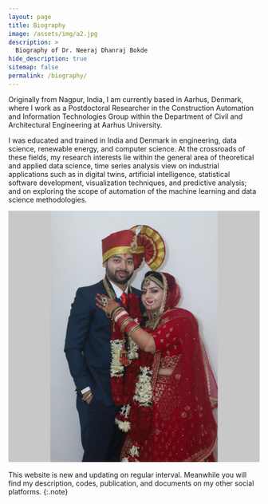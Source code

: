 ```yaml
---
layout: page
title: Biography
image: /assets/img/a2.jpg
description: >
  Biography of Dr. Neeraj Dhanraj Bokde
hide_description: true
sitemap: false
permalink: /biography/
---
```


Originally from Nagpur, India, I am currently based in Aarhus, Denmark, where I work as a Postdoctoral Researcher in the Construction Automation and Information Technologies Group within the Department of Civil and Architectural Engineering at Aarhus University.

I was educated and trained in India and Denmark in engineering, data science, renewable energy, and computer science. At the crossroads of these fields, my research interests lie within the general area of theoretical and applied data science, time series analysis view on industrial applications such as in digital twins, artificial intelligence, statistical software development, visualization techniques, and predictive analysis; and on exploring the scope of automation of the machine learning and data science methodologies.

![s3](https://raw.githubusercontent.com/neerajdhanraj/NeerajDhanraj/50d3de9cebbf239009c294d1e987c61f9e8fcddf/images/s3.jpg)

This website is new and updating on regular interval. Meanwhile you will find my description, codes, publication, and documents on my other social platforms.
{:.note}


